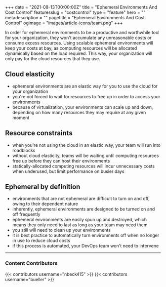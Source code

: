 +++
date = "2021-08-13T00:00:00Z"
title = "Ephemeral Environments And Cost Control"
featuresslug = "costcontrol"
type = "feature"
hero = ""
metadescription = ""
pagetitle = "Ephemeral Environments And Cost Control"
ogimage = "images/article-icons/team.png"
+++

In order for ephemeral environments to be a productive and worthwhile tool for your organization, they won't accumulate any unreasonable costs or consume excess resources. Using scalable ephemeral environments will keep your costs at bay, as computing resources will be allocated dynamically based on the load required. This way, your organization will only pay for the cloud resources that they use.


## Cloud elasticity
- ephemeral environments are an elastic way for you to use the cloud for your organization
- you're not forced to wait for resources to free up in order to access your environments  
- because of virtualization, your environments can scale up and down, depending on how many resources they may require at any given moment


## Resource constraints
- when you're not using the cloud in an elastic way, your team will run into roadblocks
- without cloud elasticity, teams will be waiting until computing resources free up before they can host their environments
- statically-allocated computing resources will incur unnecessary costs when underused, but limit performance on busier days


## Ephemeral by definition
- environments that are not ephemeral are difficult to turn on and off, owing to their dependent nature
- inherently, ephemeral environments are designed to be turned on and off frequently
- ephemeral environments are easily spun up and destroyed, which means they only need to last as long as your team may need them
- you still will need to clean up your environments
- it is best practice to automatically turn environments off when no longer in use to reduce cloud costs
- if this process is automated, your DevOps team won't need to intervene 



----
### Content Contributors

{{< contributors username="nbeck415" >}}
{{< contributors username="bueller" >}}
